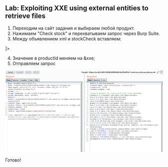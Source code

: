 ## Lab: Exploiting XXE using external entities to retrieve files
1) Переходим на сайт задания и выбираем любой продукт.
2) Нажимаем "Check stock" и перехватываем запрос через Burp Suite.
3) Между объявлением xml и stockCheck вставляем:
<!DOCTYPE test [ <!ENTITY xxe SYSTEM "file:///etc/passwd"> ]>
4) Значение в productId меняем на &xxe;
5) Отправляем запрос

![](https://github.com/NaylyaZh99/hacking/blob/master/lab%20XXE/task1/image.png)

Готово!
